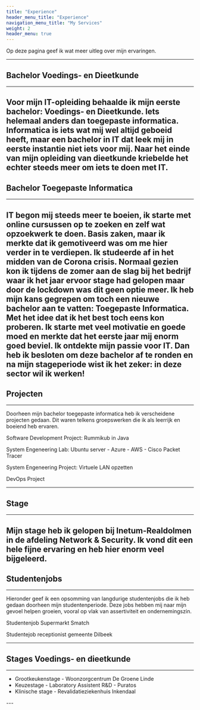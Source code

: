 ```yaml
---
title: "Experience"
header_menu_title: "Experience"
navigation_menu_title: "My Services"
weight: 2
header_menu: true
---
```


Op deze pagina geef ik wat meer uitleg over mijn ervaringen. 

---

## Bachelor Voedings- en Dieetkunde

---
Voor mijn IT-opleiding behaalde ik mijn eerste bachelor: Voedings- en Dieetkunde. Iets helemaal anders dan toegepaste informatica. Informatica is iets wat mij wel altijd geboeid heeft, maar een bachelor in IT dat leek mij in eerste instantie niet iets voor mij. Naar het einde van mijn opleiding van dieetkunde kriebelde het echter steeds meer om iets te doen met IT. 
---
## Bachelor Toegepaste Informatica

---
IT begon mij steeds meer te boeien, ik starte met online cursussen op te zoeken en zelf wat opzoekwerk te doen. Basis zaken, maar ik merkte dat ik gemotiveerd was om me hier verder in te verdiepen. Ik studeerde af in het midden van de Corona crisis. Normaal gezien kon ik tijdens de zomer aan de slag bij het bedrijf waar ik het jaar ervoor stage had gelopen maar door de lockdown was dit geen optie meer. Ik heb mijn kans gegrepen om toch een nieuwe bachelor aan te vatten: Toegepaste Informatica. Met het idee dat ik het best toch eens kon proberen. Ik starte met veel motivatie en goede moed en merkte dat het eerste jaar mij enorm goed beviel. Ik ontdekte mijn passie voor IT. Dan heb ik besloten om deze bachelor af te ronden en na mijn stageperiode wist ik het zeker: in deze sector wil ik werken!
---

## Projecten
---
Doorheen mijn bachelor toegepaste informatica heb ik verscheidene projecten gedaan. Dit waren telkens groepswerken die ik als leerrijk en boeiend heb ervaren.


Software Development Project: Rummikub in Java

System Engeneering Lab: Ubuntu server - Azure - AWS - Cisco Packet Tracer

System Engeneering Project: Virtuele LAN opzetten

DevOps Project


---

## Stage
---
Mijn stage heb ik gelopen bij Inetum-Realdolmen in de afdeling Network & Security. Ik vond dit een hele fijne ervaring en heb hier enorm veel bijgeleerd.
---
## Studentenjobs
---

Hieronder geef ik een opsomming van langdurige studentenjobs die ik heb gedaan doorheen mijn studentenperiode. Deze jobs hebben mij naar mijn gevoel helpen groeien, vooral op vlak van assertiviteit en ondernemingszin. 


Studentenjob Supermarkt Smatch

Studentejob receptionist gemeente Dilbeek


---
## Stages Voedings- en dieetkunde
---
<ul>
  <li>Grootkeukenstage - Woonzorgcentrum De Groene Linde</li>
  <li>Keuzestage - Laboratory Assistent R&D - Puratos</li>
  <li>Klinische stage - Revalidatieziekenhuis Inkendaal</li>
</ul>  
---
